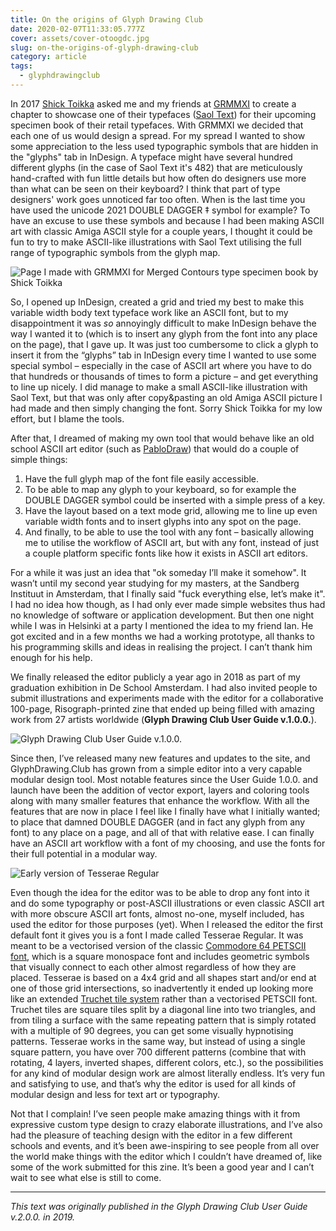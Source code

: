 ```yaml
---
title: On the origins of Glyph Drawing Club
date: 2020-02-07T11:33:05.777Z
cover: assets/cover-otoogdc.jpg
slug: on-the-origins-of-glyph-drawing-club
category: article
tags:
  - glyphdrawingclub
---
```

In 2017 [Shick Toikka](https://www.schick-toikka.com/) asked me and my friends at [GRMMXI](https://grmmxi.fi/) to create a chapter to showcase one of their typefaces ([Saol Text](https://www.schick-toikka.com/saol-text)) for their upcoming specimen book of their retail typefaces. With GRMMXI we decided that each one of us would design a spread. For my spread I wanted to show some appreciation to the less used typographic symbols that are hidden in the "glyphs" tab in InDesign. A typeface might have several hundred different glyphs (in the case of Saol Text it's 482) that are meticulously hand-crafted with fun little details but how often do designers use more than what can be seen on their keyboard? I think that part of type designers' work goes unnoticed far too often. When is the last time you have used the unicode 2021 DOUBLE DAGGER ‡ symbol for example? To have an excuse to use these symbols and because I had been making ASCII art with classic Amiga ASCII style for a couple years, I thought it could be fun to try to make ASCII-like illustrations with Saol Text utilising the full range of typographic symbols from the glyph map.

![Page I made with GRMMXI for Merged Contours type specimen book by Shick Toikka](assets/bookpage.jpg "Page I made with GRMMXI for Merged Contours type specimen book by Shick Toikka")

So, I opened up InDesign, created a grid and tried my best to make this variable width body text typeface work like an ASCII font, but to my disappointment it was *so* annoyingly difficult to make InDesign behave the way I wanted it to (which is to insert any glyph from the font into any place on the page), that I gave up. It was just too cumbersome to click a glyph to insert it from the “glyphs” tab in InDesign every time I wanted to use some special symbol – especially in the case of ASCII art where you have to do that hundreds or thousands of times to form a picture – and get everything to line up nicely. I did manage to make a small ASCII-like illustration with Saol Text, but that was only after copy&pasting an old Amiga ASCII picture I had made and then simply changing the font. Sorry Shick Toikka for my low effort, but I blame the tools.

After that, I dreamed of making my own tool that would behave like an old school ASCII art editor (such as [PabloDraw](http://picoe.ca/products/pablodraw/)) that would do a couple of simple things:

1. Have the full glyph map of the font file easily accessible.
2. To be able to map any glyph to your keyboard, so for example the DOUBLE DAGGER symbol could be inserted with a simple press of a key.
3. Have the layout based on a text mode grid, allowing me to line up even variable width fonts and to insert glyphs into any spot on the page.
4. And finally, to be able to use the tool with any font – basically allowing me to utilise the workflow of ASCII art, but with any font, instead of just a couple platform specific fonts like how it exists in ASCII art editors.

For a while it was just an idea that "ok someday I’ll make it somehow". It wasn’t until my second year studying for my masters, at the Sandberg Instituut in Amsterdam, that I finally said "fuck everything else, let’s make it". I had no idea how though, as I had only ever made simple websites thus had no knowledge of software or application development. But then one night while I was in Helsinki at a party I mentioned the idea to my friend Ian. He got excited and in a few months we had a working prototype, all thanks to his programming skills and ideas in realising the project. I can’t thank him enough for his help.

We finally released the editor publicly a year ago in 2018 as part of my graduation exhibition in De School Amsterdam. I had also invited people to submit illustrations and experiments made with the editor for a collaborative 100-page, Risograph-printed zine that ended up being filled with amazing work from 27 artists worldwide (**Glyph Drawing Club User Guide v.1.0.0.**).

![Glyph Drawing Club User Guide v.1.0.0.](assets/gdc-zine-1.jpg "Glyph Drawing Club User Guide v.1.0.0.")

Since then, I’ve released many new features and updates to the site, and GlyphDrawing.Club has grown from a simple editor into a very capable modular design tool. Most notable features since the User Guide 1.0.0. and launch have been the addition of vector export, layers and coloring tools along with many smaller features that enhance the workflow. With all the features that are now in place I feel like I finally have what I initially wanted; to place that damned DOUBLE DAGGER (and in fact any glyph from any font) to any place on a page, and all of that with relative ease. I can finally have an ASCII art workflow with a font of my choosing, and use the fonts for their full potential in a modular way.

![Early version of Tesserae Regular](assets/tesserae.png "Early version of Tesserae Regular")

Even though the idea for the editor was to be able to drop any font into it and do some typography or post-ASCII illustrations or even classic ASCII art with more obscure ASCII art fonts, almost no-one, myself included, has used the editor for those purposes (yet). When I released the editor the first default font it gives you is a font I made called Tesserae Regular. It was meant to be a vectorised version of the classic [Commodore 64 PETSCII font](https://www.wikiwand.com/en/PETSCII), which is a square monospace font and includes geometric symbols that visually connect to each other almost regardless of how they are placed. Tesserae is based on a 4x4 grid and all shapes start and/or end at one of those grid intersections, so inadvertently it ended up looking more like an extended [Truchet tile system](https://www.wikiwand.com/en/Truchet_tiles) rather than a vectorised PETSCII font. Truchet tiles are square tiles split by a diagonal line into two triangles, and from tiling a surface with the same repeating pattern that is simply rotated with a multiple of 90 degrees, you can get some visually hypnotising patterns. Tesserae works in the same way, but instead of using a single square pattern, you have over 700 different patterns (combine that with rotating, 4 layers, inverted shapes, different colors, etc.), so the possibilities for any kind of modular design work are almost literally endless. It’s very fun and satisfying to use, and that’s why the editor is used for all kinds of modular design and less for text art or typography.

Not that I complain! I’ve seen people make amazing things with it from expressive custom type design to crazy elaborate illustrations, and I’ve also had the pleasure of teaching design with the editor in a few different schools and events, and it’s been awe-inspiring to see people from all over the world make things with the editor which I couldn’t have dreamed of, like some of the work submitted for this zine. It’s been a good year and I can’t wait to see what else is still to come.

<hr />

*This text was originally published in the Glyph Drawing Club User Guide v.2.0.0. in 2019.*
